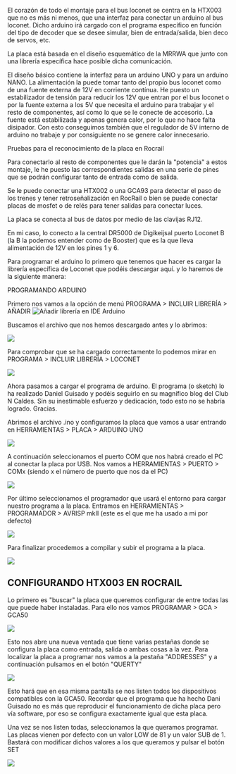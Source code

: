  El corazón de todo el montaje para el bus loconet se centra en la HTX003 que no es más ni menos, que una interfaz para conectar un arduino al bus loconet. Dicho arduino irá cargado con el programa específico en función del tipo de decoder que se desee simular, bien de entrada/salida, bien deco de servos, etc.

La placa está basada en el diseño esquemático de la MRRWA que junto con una librería específica hace posible dicha comunicación.

El diseño básico contiene la interfaz para un arduino UNO y para un arduino NANO. La alimentación la puede tomar tanto del propio bus loconet como de una fuente externa de 12V en corriente contínua. He puesto un estabilizador de tensión para reducir los 12V que entran por el bus loconet o por la fuente externa a los 5V que necesita el arduino para trabajar y el resto de componentes, así como lo que se le conecte de accesorio. La fuente está estabilizada y apenas genera calor, por lo que no hace falta disipador. Con esto conseguimos también que el regulador de 5V interno de arduino no trabaje y por consiguiente no se genere calor innecesario.

Pruebas para el reconocimiento de la placa en Rocrail


Para conectarlo al resto de componentes que le darán la "potencia" a estos montaje, le he puesto las correspondientes salidas en una serie de pines que se podrán configurar tanto de entrada como de salida.

Se le puede conectar una HTX002 o una GCA93 para detectar el paso de los trenes y tener retroseñalización en  RocRail o bien se puede conectar placas de mosfet o de relés para tener salidas para conectar luces.

La placa se conecta al bus de datos por medio de las clavijas RJ12.

En mi caso, lo conecto a la central DR5000 de Digikeijsal puerto Loconet B (la B la podemos entender como de Booster) que es la que lleva alimentación de 12V en los pines 1 y 6.



Para programar el arduino lo primero que tenemos que hacer es cargar la librería específica de Loconet que podéis descargar aquí. y lo haremos de la siguiente manera:



PROGRAMANDO ARDUINO

Primero nos vamos a la opción de menú PROGRAMA > INCLUIR LIBRERÍA > AÑADIR 
![Añadir librería en IDE Arduino](https://github.com/humberthx/Placas_HTX/blob/d798baade56a8e8b684824a4597586e770f43095/HTX003/Im%C3%A1genes/Arduino01.jpg)

Buscamos el archivo que nos hemos descargado antes y lo abrimos:

![](https://github.com/humberthx/Placas_HTX/blob/d798baade56a8e8b684824a4597586e770f43095/HTX003/Im%C3%A1genes/Arduino02.jpg)

Para comprobar que se ha cargado correctamente lo podemos mirar en  PROGRAMA > INCLUIR LIBRERÍA > LOCONET

![](https://github.com/humberthx/Placas_HTX/blob/d798baade56a8e8b684824a4597586e770f43095/HTX003/Im%C3%A1genes/Arduino03.jpg)


Ahora pasamos a cargar el programa de arduino. El programa (o sketch) lo ha realizado Daniel Guisado y podéis seguirlo en su magnífico blog del Club N Caldes. Sin su inestimable esfuerzo y dedicación, todo esto no se habría logrado. Gracias.

Abrimos el archivo .ino y configuramos la placa que vamos a usar entrando en HERRAMIENTAS > PLACA > ARDUINO UNO

![](https://github.com/humberthx/Placas_HTX/blob/d798baade56a8e8b684824a4597586e770f43095/HTX003/Im%C3%A1genes/Arduino04.jpg)

A continuación seleccionamos el puerto COM que nos habrá creado el PC al conectar la placa por USB. Nos vamos a HERRAMIENTAS > PUERTO > COMx (siendo x el número de puerto que nos da el PC)

![](https://github.com/humberthx/Placas_HTX/blob/d798baade56a8e8b684824a4597586e770f43095/HTX003/Im%C3%A1genes/Arduino05.jpg)

Por último seleccionamos el programador que usará el entorno para cargar nuestro programa a la placa. Entramos en HERRAMIENTAS > PROGRAMADOR > AVRISP mkII (este es el que me ha usado a mi por defecto)

![](https://github.com/humberthx/Placas_HTX/blob/d798baade56a8e8b684824a4597586e770f43095/HTX003/Im%C3%A1genes/Arduino06.jpg)

Para finalizar procedemos a compilar y subir el programa a la placa.

![](https://github.com/humberthx/Placas_HTX/blob/d798baade56a8e8b684824a4597586e770f43095/HTX003/Im%C3%A1genes/Arduino07.jpg)


## CONFIGURANDO HTX003 EN ROCRAIL

Lo primero es "buscar"  la placa que queremos configurar de entre todas las que puede haber instaladas. Para ello nos vamos PROGRAMAR > GCA > GCA50

![](https://github.com/humberthx/Placas_HTX/blob/d798baade56a8e8b684824a4597586e770f43095/HTX003/Im%C3%A1genes/RocRail01.jpg)

Esto nos abre una nueva ventada que tiene varias pestañas donde se configura la placa como entrada, salida o ambas cosas a la vez. Para localizar la placa a programar nos vamos a la pestaña "ADDRESSES" y a continuación pulsamos en el botón "QUERTY"

![](https://github.com/humberthx/Placas_HTX/blob/d798baade56a8e8b684824a4597586e770f43095/HTX003/Im%C3%A1genes/RocRail02.jpg)

Esto hará que en esa misma pantalla se nos listen todos los dispositivos compatibles con la GCA50. Recordar que el programa que ha hecho Dani Guisado no es más que reproducir el funcionamiento de dicha placa pero vía software, por eso se configura exactamente igual que esta placa.

Una vez se nos listen todas, seleccionamos la que queramos programar. Las placas vienen por defecto con un valor LOW de 81 y un valor SUB de 1. Bastará con modificar dichos valores a los que queramos y pulsar el botón SET

![](https://github.com/humberthx/Placas_HTX/blob/d798baade56a8e8b684824a4597586e770f43095/HTX003/Im%C3%A1genes/RocRail03.jpg)


